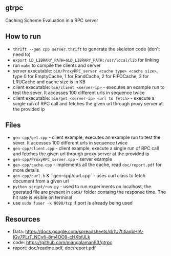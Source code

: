 ## gtrpc
Caching Scheme Evaluation in a RPC server

## How to run
* `thrift --gen cpp server.thrift` to generate the skeleton code (don't need to)
* `export LD_LIBRARY_PATH=$LD_LIBRARY_PATH:/usr/local/lib` for linking
* run `make` to compile the clients and server
* server executable: `bin/ProxyRPC_server <cache type> <cache size>`, type 0 for EmptyCache, 1 for RandCache, 2 for FIFOCache, 3 for LRUCache and cache size is in KB
* client executable: `bin/client <server-ip>` - executes an example run to test the sever. It accesses 100 different urls in sequence twice
* client executable: `bin/get <server-ip> <url to fetch>` - execute a single run of RPC call and fetches the given url through proxy server at the provided ip

## Files
* `gen-cpp/get.cpp` - client example, executes an example run to test the sever. It accesses 100 different urls in sequence twice
* `gen-cpp/client.cpp` - client example, execute a single run of RPC call and fetches the given url through proxy server at the provided ip
* `gen-cpp/ProxyRPC_server.cpp` - server example
* `gen-cpp/cache.cpp` - implements all the cache, read `doc/report.pdf` for more details
* `gen-cpp/curl.h` & ``gen-cpp/curl.cpp` - uses curl class to fetch document from a given url
* `python script/run.py` - used to run experiments on localhost, the geerated file are present in `data/` folder containg the response time. The hit rate is visible on terminal
* use `sudo fuser -k 9090/tcp` if port is already being used


## Resources
* Data: https://docs.google.com/spreadsheets/d/1U7titiaqbHlA-lGv7PLrT_NCyfi-8m4OO9-cHXbfJLk
* code: https://github.com/mangalaman93/gtrpc
* report: doc/readme.pdf, doc/report.pdf
